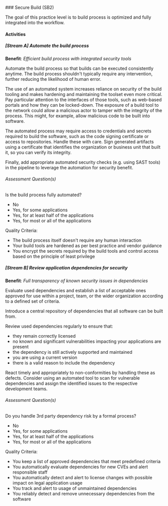 <div class="new-page"/>
### Secure Build (SB2)

The goal of this practice level is to build process is optimized and fully integrated into the workflow.

#### Activities

##### [Stream A] Automate the build process
<b>Benefit</b>: <i>Efficient build process with integrated security tools</i>

Automate the build process so that builds can be executed consistently anytime. The build process shouldn't typically require any intervention, further reducing the likelihood of human error.

The use of an automated system increases reliance on security of the build tooling and makes hardening and maintaining the toolset even more critical. Pay particular attention to the interfaces of those tools, such as web-based portals and how they can be locked-down. The exposure of a build tool to the network could allow a malicious actor to tamper with the integrity of the process. This might, for example, allow malicious code to be built into software.

The automated process may require access to credentials and secrets required to build the software, such as the code signing certificate or access to repositories. Handle these with care. Sign generated artifacts using a certificate that identifies the organization or business unit that built it, so you can verify its integrity.

Finally, add appropriate automated security checks (e.g. using SAST tools) in the pipeline to leverage the automation for security benefit.


###### Assessment Question(s)
Is the build process fully automated?

- No
- Yes, for some applications
- Yes, for at least half of the applications
- Yes, for most or all of the applications


Quality Criteria:

- The build process itself doesn't require any human interaction
- Your build tools are hardened as per best practice and vendor guidance
- You encrypt the secrets required by the build tools and control access based on the principle of least privilege


##### [Stream B] Review application dependencies for security
<b>Benefit</b>: <i>Full transparency of known security issues in dependencies</i>

Evaluate used dependencies and establish a list of acceptable ones approved for use within a project, team, or the wider organization according to a defined set of criteria.

Introduce a central repository of dependencies that all software can be built from.

Review used dependencies regularly to ensure that&#58;

* they remain correctly licensed
* no known and significant vulnerabilities impacting your applications are present
* the dependency is still actively supported and maintained
* you are using a current version
* there is a valid reason to include the dependency

React timely and appropriately to non-conformities by handling these as defects. Consider using an automated tool to scan for vulnerable dependencies and assign the identified issues to the respective development teams.


###### Assessment Question(s)
Do you handle 3rd party dependency risk by a formal process?

- No
- Yes, for some applications
- Yes, for at least half of the applications
- Yes, for most or all of the applications


Quality Criteria:

- You keep a list of approved dependencies that meet predefined criteria
- You automatically evaluate dependencies for new CVEs and alert responsible staff
- You automatically detect and alert to license changes with possible impact on legal application usage
- You track and alert to usage of unmaintained dependencies
- You reliably detect and remove unnecessary dependencies from the software

